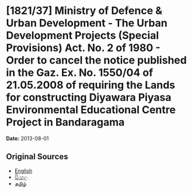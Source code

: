 # [1821/37] Ministry of Defence & Urban Development - The Urban Development Projects (Special Provisions) Act. No. 2 of 1980 - Order to cancel the notice published in the Gaz. Ex. No. 1550/04 of 21.05.2008 of requiring the Lands for constructing Diyawara Piyasa Environmental Educational Centre Project in Bandaragama

**Date:** 2013-08-01

## Original Sources

- [English](https://documents.gov.lk/view/extra-gazettes/2013/8/1821-37_E.pdf)
- [සිංහල](https://documents.gov.lk/view/extra-gazettes/2013/8/1821-37_S.pdf)
- [தமிழ்](https://documents.gov.lk/view/extra-gazettes/2013/8/1821-37_T.pdf)
